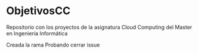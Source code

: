 # ObjetivosCC
Repositorio con los proyectos de la asignatura Cloud Computing del Master en Ingeniería Informática

Creada la rama
Probando cerrar issue
